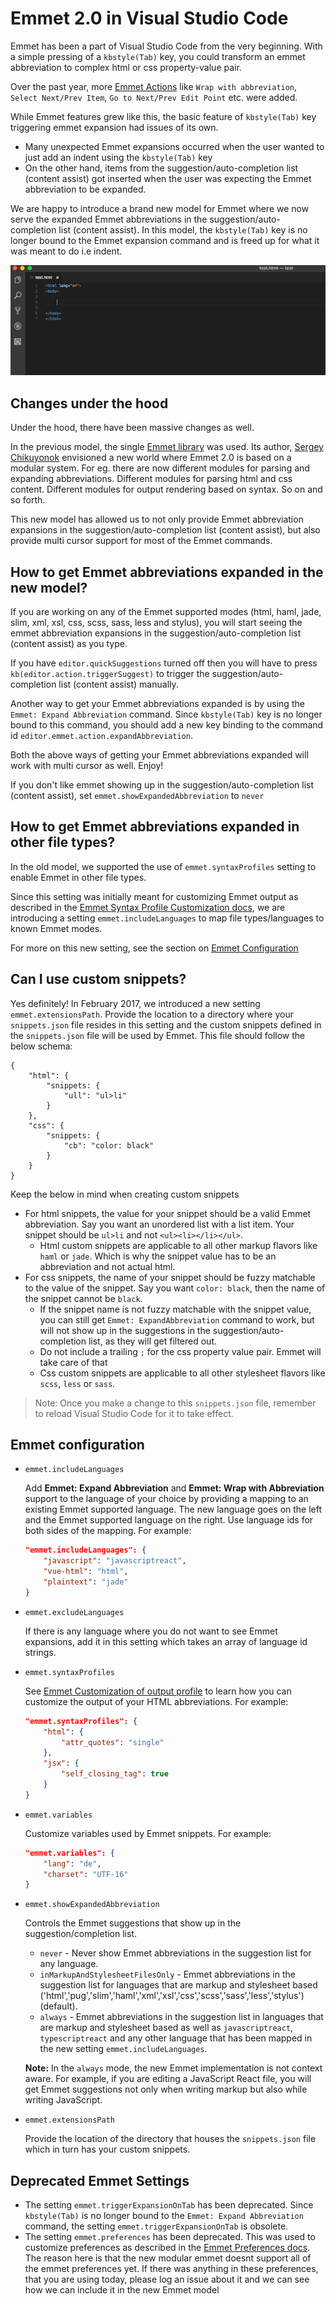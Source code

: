 # Emmet 2.0 in Visual Studio Code

Emmet has been a part of Visual Studio Code from the very beginning. With a simple pressing of a `kbstyle(Tab)` key, you could transform an emmet abbreviation to complex html or css property-value pair. 

Over the past year, more [Emmet Actions](https://docs.emmet.io/actions/) like `Wrap with abbreviation`, `Select Next/Prev Item`, `Go to Next/Prev Edit Point` etc. were added.

While Emmet features grew like this, the basic feature of `kbstyle(Tab)` key triggering emmet expansion had issues of its own.

* Many unexpected Emmet expansions occurred when the user wanted to just add an indent using the `kbstyle(Tab)` key 
* On the other hand, items from the suggestion/auto-completion list (content assist) got inserted when the user was expecting the Emmet abbreviation to be expanded.

We are happy to introduce a brand new model for Emmet where we now serve the expanded Emmet abbreviations in the suggestion/auto-completion list (content assist). In this model, the `kbstyle(Tab)` key is no longer bound to the Emmet expansion command and is freed up for what it was meant to do i.e indent.

![Emmet abbreviation expansion in autocomplete](../../../../release-notes/images/1_13/emmet.gif)

## Changes under the hood

Under the hood, there have been massive changes as well. 

In the previous model, the single [Emmet library](https://github.com/emmetio/emmet) was used. Its author, [Sergey Chikuyonok](https://github.com/sergeche) envisioned a new world where Emmet 2.0 is based on a modular system. For eg. there are now different modules for parsing and expanding abbreviations. Different modules for parsing html and css content. Different modules for output rendering based on syntax. So on and so forth. 

This new model has allowed us to not only provide Emmet abbreviation expansions in the suggestion/auto-completion list (content assist), but also provide multi cursor support for most of the Emmet commands.

## How to get Emmet abbreviations expanded in the new model?

If you are working on any of the Emmet supported modes (html, haml, jade, slim, xml, xsl, css, scss, sass, less and stylus), you will start seeing the emmet abbreviation expansions in the suggestion/auto-completion list (content assist) as you type. 

If you have `editor.quickSuggestions` turned off then you will have to press `kb(editor.action.triggerSuggest)` to trigger the suggestion/auto-completion list (content assist) manually.

Another way to get your Emmet abbreviations expanded is by using the `Emmet: Expand Abbreviation` command. Since `kbstyle(Tab)` key is no longer bound to this command, you should add a new key binding to the command id `editor.emmet.action.expandAbbreviation`.

Both the above ways of getting your Emmet abbreviations expanded will work with multi cursor as well. Enjoy!

If you don't like emmet showing up in the suggestion/auto-completion list (content assist), set `emmet.showExpandedAbbreviation` to `never`

## How to get Emmet abbreviations expanded in other file types?

In the old model, we supported the use of `emmet.syntaxProfiles` setting to enable Emmet in other file types. 

Since this setting was initially meant for customizing Emmet output as described in the [Emmet Syntax Profile Customization docs](https://docs.emmet.io/customization/syntax-profiles/), we are introducing a setting `emmet.includeLanguages` to map file types/languages to known Emmet modes. 

For more on this new setting, see the section on [Emmet Configuration](#emmet-configuration)

## Can I use custom snippets?

Yes definitely! In February 2017, we introduced a new setting `emmet.extensionsPath`. Provide the location to a directory where your `snippets.json` file resides in this setting and the custom snippets defined in the `snippets.json` file will be used by Emmet.
This file should follow the below schema:

```
{
    "html": {
        "snippets: {
            "ull": "ul>li" 
        }
    },
    "css": {
        "snippets: {
            "cb": "color: black" 
        }
    }
}
```

Keep the below in mind when creating custom snippets

* For html snippets, the value for your snippet should be a valid Emmet abbreviation. Say you want an unordered list with a list item. Your snippet should be `ul>li` and not `<ul><li></li></ul>`. 
     * Html custom snippets are applicable to all other markup flavors like `haml` or `jade`. Which is why the snippet value has to be an abbreviation and not actual html.
* For css snippets, the name of your snippet should be fuzzy matchable to the value of the snippet. Say you want `color: black`, then the name of the snippet cannot be `black`. 
     * If the snippet name is not fuzzy matchable with the snippet value, you can still get `Emmet: ExpandAbbreviation` command to work, but will not show up in the suggestions in the suggestion/auto-completion list, as they will get filtered out.
     * Do not include a trailing `;` for the css property value pair. Emmet will take care of that
     * Css custom snippets are applicable to all other stylesheet flavors like `scss`, `less` or `sass`. 

> Note: Once you make a change to this `snippets.json` file, remember to reload Visual Studio Code for it to take effect.
     

## Emmet configuration

* `emmet.includeLanguages`

    Add **Emmet: Expand Abbreviation** and **Emmet: Wrap with Abbreviation** support to the language of your choice by providing a mapping to an existing Emmet supported language. The new language goes on the left and the Emmet supported language on the right. Use language ids for both sides of the mapping.
    For example:
    ```json
    "emmet.includeLanguages": {
        "javascript": "javascriptreact",
        "vue-html": "html",
        "plaintext": "jade"
    }
    ```

* `emmet.excludeLanguages`

    If there is any language where you do not want to see Emmet expansions, add it in this setting which takes an array of language id strings.

* `emmet.syntaxProfiles`

    See [Emmet Customization of output profile](https://docs.emmet.io/customization/syntax-profiles/#create-your-own-profile) to learn how you can customize the output of your HTML abbreviations.
    For example:
    ```json
    "emmet.syntaxProfiles": {
        "html": {
            "attr_quotes": "single"
        },
        "jsx": {
            "self_closing_tag": true
        }
    }
    ```

* `emmet.variables`

    Customize variables used by Emmet snippets.
    For example:
    ```json
    "emmet.variables": {
        "lang": "de",
        "charset": "UTF-16"
    }
    ```

* `emmet.showExpandedAbbreviation`

    Controls the Emmet suggestions that show up in the suggestion/completion list.

    * `never` - Never show Emmet abbreviations in the suggestion list for any language.
    * `inMarkupAndStylesheetFilesOnly` - Emmet abbreviations in the suggestion list for languages that are markup and stylesheet based ('html','pug','slim','haml','xml','xsl','css','scss','sass','less','stylus') (default).
    * `always` - Emmet abbreviations in the suggestion list in languages that are markup and stylesheet based as well as `javascriptreact`, `typescriptreact` and any other language that has been mapped in the new setting `emmet.includeLanguages`.

    **Note:** In the `always` mode, the new Emmet implementation is not context aware. For example, if you are editing a JavaScript React file, you will get Emmet suggestions not only when writing markup but also while writing JavaScript.

* `emmet.extensionsPath`

   Provide the location of the directory that houses the `snippets.json` file which in turn has your custom snippets.
   
## Deprecated Emmet Settings

* The setting `emmet.triggerExpansionOnTab` has been deprecated. Since `kbstyle(Tab)` is no longer bound to the `Emmet: Expand Abbreviation` command, the setting `emmet.triggerExpansionOnTab` is obsolete.
* The setting `emmet.preferences` has been deprecated. This was used to customize preferences as described in the [Emmet Preferences docs](https://docs.emmet.io/customization/preferences/). The reason here is that the new modular emmet doesnt support all of the emmet preferences yet. If there was anything in these preferences, that you are using today, please log an issue about it and we can see how we can include it in the new Emmet model